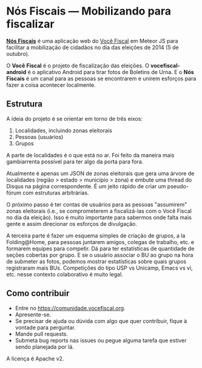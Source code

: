 # Nós Fiscais — Mobilizando para fiscalizar

[**Nós Fiscais**][1] é uma aplicação web do [Você Fiscal][2] em Meteor JS para facilitar a mobilização de cidadãos no dia das eleições de 2014 (5 de outubro).

O **Você Fiscal** é o projeto de fiscalização das eleições. O **vocefiscal-android** é o aplicativo Android para tirar fotos de Boletins de Urna. E o **Nós Fiscais** é um canal para as pessoas se encontrarem e unirem esforços para fazer a coisa acontecer localmente.

## Estrutura

A ideia do projeto é se orientar em torno de três eixos:

1. Localidades, incluindo zonas eleitorais
2. Pessoas (usuários)
3. Grupos

A parte de localidades é o que está no ar. Foi feito da maneira mais gambiarrenta possível para ter algo da porta para fora.

Atualmente é apenas um JSON de zonas eleitorais que gera uma árvore de localidades (região > estado > município > zona) e embute uma thread do Disqus na página correspondente. É um jeito rápido de criar um pseudo-fórum com estruturas arbitrárias.

O próximo passo é ter contas de usuários para as pessoas "assumirem" zonas eleitorais (i.e., se comprometerem a fiscalizá-las com o Você Fiscal no dia da eleição). Isso é muito importante para sabermos onde falta mais gente e assim direcionar os esforços de divulgação.

A terceira parte é fazer um esquema simples de criação de grupos, a la Folding@Home, para pessoas juntarem amigos, colegas de trabalho, etc. e formarem equipes para competir. Dá para ter estatísticas de quantidade de seções cobertas por grupo. E se o usuário associar o BU ao grupo na hora de submeter as fotos, podemos mostrar estatísticas sobre quais grupos registraram mais BUs. Competições do tipo USP vs Unicamp, Emacs vs vi, etc. nesse contexto colaborativo é muito legal.

## Como contribuir

* Entre no https://comunidade.vocefiscal.org.
* Apresente-se.
* Se precisar de ajuda ou dúvida com algo que quer contribuir, fique à vontade para perguntar.
* Mande pull requests.
* Submeta bug reports nas issues ou pegue alguma tarefa que estiver sendo planejada por lá.

A licença é Apache v2.

[1]: http://nosfiscais.vocefiscal.org
[2]: http://www.vocefiscal.org
